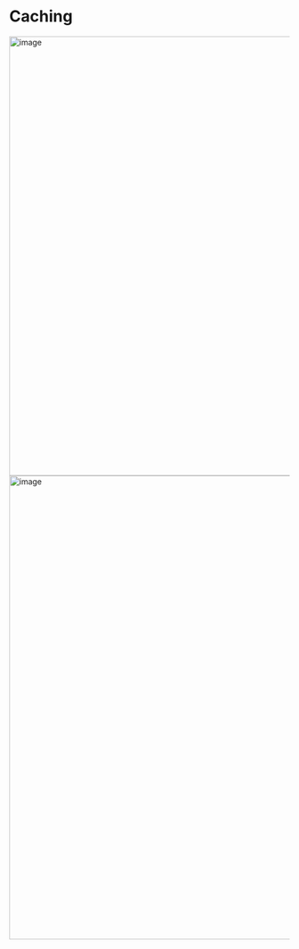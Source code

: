 # Caching
<img width="788" alt="image" src="https://user-images.githubusercontent.com/75510135/125155868-12a81180-e180-11eb-98c8-f7433eda6eb9.png">

<img width="832" alt="image" src="https://user-images.githubusercontent.com/75510135/125155949-7f231080-e180-11eb-9959-59161d4e609c.png">

